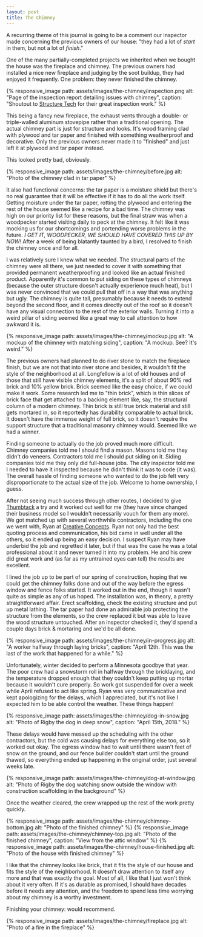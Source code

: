 ```yaml
---
layout: post
title: The Chimney
---
```


A recurring theme of this journal is going to be a comment our inspector made concerning the previous owners of our house: "they had a lot of *start* in them, but not a lot of *finish*."

One of the many partially-completed projects we inherited when we bought the house was the fireplace and chimney.
The previous owners had installed a nice new fireplace and judging by the soot buildup, they had enjoyed it frequently.
One problem: they never finished the chimney.

{% responsive_image path: assets/images/the-chimney/inspection.png alt: "Page of the inspection report detailing issues with chimney", caption: "Shoutout to <a href='https://www.structuretech.com/'>Structure Tech</a> for their great inspection work." %}

This being a fancy new fireplace, the exhaust vents through a double- or triple-walled aluminum stovepipe rather than a traditional opening.
The actual chimney part is just for structure and looks.
It's wood framing clad with plywood and tar paper and finished with something weatherproof and decorative.
Only the previous owners never made it to "finished" and just left it at plywood and tar paper instead.

This looked pretty bad, obviously.

{% responsive_image path: assets/images/the-chimney/before.jpg alt: "Photo of the chimney clad in tar paper" %}

It also had functional concerns: the tar paper is a moisture shield but there's no real guarantee that it will be effective if it has to do all the work itself.
Getting moisture under the tar paper, rotting the plywood and entering the rest of the house seemed like a recipe for a bad time.
The chimney was high on our priority list for these reasons, but the final straw was when a woodpecker started visiting daily to peck at the chimney.
It felt like it was mocking us for our shortcomings and portending worse problems in the future.
*I GET IT, WOODPECKER, WE SHOULD HAVE COVERED THIS UP BY NOW!*
After a week of being blatantly taunted by a bird, I resolved to finish the chimney once and for all.

I was relatively sure I knew what we needed.
The structural parts of the chimney were all there, we just needed to cover it with something that provided permanent weatherproofing and looked like an actual finished product.
Apparently it's common to put siding on these types of chimneys (because the outer structure doesn't actually experience much heat), but I was never convinced that we could pull that off in a way that was anything but ugly.
The chimney is quite tall, presumably because it needs to extend beyond the second floor, and it comes directly out of the roof so it doesn't have any visual connection to the rest of the exterior walls.
Turning it into a weird pillar of siding seemed like a great way to call attention to how awkward it is.

{% responsive_image path: assets/images/the-chimney/mockup.jpg alt: "A mockup of the chimney with matching siding", caption: "A mockup. See? It's weird." %}

The previous owners had planned to do river stone to match the fireplace finish, but we are not that into river stone and besides, it wouldn't fit the style of the neighborhood at all.
Longfellow is a lot of old houses and of those that still have visible chimney elements, it's a split of about 90% red brick and 10% yellow brick.
Brick seemed like the easy choice, if we could make it work.
Some research led me to "thin brick", which is thin slices of brick face that get attached to a backing element like, say, the structural column of a modern chimney.
Thin brick is still true brick material and still gets mortared in, so it reportedly has durability comparable to actual brick.
It doesn't have the immense weight of full brick, so it doesn't require the support structure that a traditional masonry chimney would.
Seemed like we had a winner.

Finding someone to actually do the job proved much more difficult.
Chimney companies told me I should find a mason.
Masons told me they didn't do veneers.
Contractors told me I should put siding on it.
Siding companies told me they only did full-house jobs.
The city inspector told me I needed to have it inspected because he didn't think it was to code (it was).
The overall hassle of finding someone who wanted to do the job felt very disproportionate to the actual size of the job. Welcome to home ownership, I guess.

After not seeing much success through other routes, I decided to give [Thumbtack](https://www.thumbtack.com/) a try and it worked out well for me (they have since changed their business model so I wouldn't necessarily vouch for them any more).
We got matched up with several worthwhile contractors, including the one we went with, Ryan at [Creative Concepts](http://www.creativeconceptsconcrete.com/).
Ryan not only had the best quoting process and communication, his bid came in well under all the others, so it ended up being an easy decision.
I suspect Ryan may have underbid the job and regretted it later, but if that was the case he was a total professional about it and never turned it into my problem.
He and his crew did great work and (as far as my untrained eyes can tell) the results are excellent.

I lined the job up to be part of our spring of construction, hoping that we could get the chimney folks done and out of the way before the egress window and fence folks started.
It worked out in the end, though it wasn't quite as simple as any of us hoped.
The installation was, in theory, a pretty straightforward affair.
Erect scaffolding, check the existing structure and put up metal lathing.
The tar paper had done an admirable job protecting the structure from the elements, so the crew replaced it but was able to leave the wood structure untouched.
After an inspector checked it, they'd spend a couple days brick & mortaring and we'd be all done.

{% responsive_image path: assets/images/the-chimney/in-progress.jpg alt: "A worker halfway through laying bricks", caption: "April 12th. This was the last of the work that happened for a while." %}

Unfortunately, winter decided to perform a Minnesota goodbye that year.
The poor crew had a snowstorm roll in halfway through the bricklaying, and the temperature dropped enough that they couldn't keep putting up mortar because it wouldn't cure properly.
So work got suspended for over a week while April refused to act like spring.
Ryan was very communicative and kept apologizing for the delays, which I appreciated, but it's not like I expected him to be able control the weather.
These things happen!

{% responsive_image path: assets/images/the-chimney/dog-in-snow.jpg alt: "Photo of Rigby the dog in deep snow", caption: "April 15th, 2018." %}

These delays would have messed up the scheduling with the other contractors, but the cold was causing delays for everything else too, so it worked out okay.
The egress window had to wait until there wasn't feet of snow on the ground, and our fence builder couldn't start until the ground thawed, so everything ended up happening in the original order, just several weeks late.

{% responsive_image path: assets/images/the-chimney/dog-at-window.jpg alt: "Photo of Rigby the dog watching snow outside the window with construction scaffolding in the background" %}

Once the weather cleared, the crew wrapped up the rest of the work pretty quickly.

{% responsive_image path: assets/images/the-chimney/chimney-bottom.jpg alt: "Photo of the finished chimney" %}
{% responsive_image path: assets/images/the-chimney/chimney-top.jpg alt: "Photo of the finished chimney", caption: "View from the attic window" %}
{% responsive_image path: assets/images/the-chimney/house-finished.jpg alt: "Photo of the house with finished chimney" %}

I like that the chimney looks like brick, that it fits the style of our house and fits the style of the neighborhood.
It doesn't draw attention to itself any more and that was exactly the goal.
Most of all, I like that I just won't think about it very often.
If it's as durable as promised, I should have decades before it needs any attention, and the freedom to spend less time worrying about my chimney is a worthy investment.

Finishing your chimney: would recommend.

{% responsive_image path: assets/images/the-chimney/fireplace.jpg alt: "Photo of a fire in the fireplace" %}
